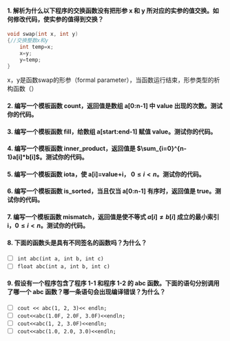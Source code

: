 #### 1. 解析为什么以下程序的交换函数没有把形参 x 和 y 所对应的实参的值交换。如何修改代码，使实参的值得到交换？

```c++
void swap(int x, int y)
{//交换整数x和y
    int temp=x;
    x=y;
    y=temp;
}
```

x，y是函数swap的形参（formal parameter），当函数运行结束，形参类型的析构函数（）

#### 2. 编写一个模板函数 count，返回值是数组 a[0:n-1] 中 value 出现的次数。测试你的代码。

#### 3. 编写一个模板函数 fill，给数组 a[start:end-1] 赋值 value。测试你的代码。

#### 4. 编写一个模板函数 inner_product，返回值是 $\sum_{i=0}^{n-1}a[i]*b[i]$。测试你的代码。

#### 5. 编写一个模板函数 iota，使 a[i]=value+i， $0\leq i <n$。测试你的代码。

#### 6. 编写一个模板函数 is_sorted，当且仅当 a[0:n-1] 有序时，返回值是 true。测试你的代码。

#### 7. 编写一个模板函数 mismatch，返回值是使不等式 $a[i] \neq b[i]$ 成立的最小索引 i，$0 \leq i < n$。测试你的代码。

#### 8. 下面的函数头是具有不同签名的函数吗？为什么？

- [ ] `int abc(int a, int b, int c)`
- [ ] `float abc(int a, int b, int c)`

#### 9. 假设有一个程序包含了程序 1-1 和程序 1-2 的 abc 函数。下面的语句分别调用了哪一个 abc 函数？哪一条语句会出现编译错误？为什么？

- [ ] `cout << abc(1, 2, 3)<< endln;`
- [ ] `cout<<abc(1.0F, 2.0F, 3.0F)<<endln;`
- [ ] `cout<<abc(1, 2, 3.0F)<<endln;`
- [ ] `cout<<abc(1.0, 2.0, 3.0)<<endln;`